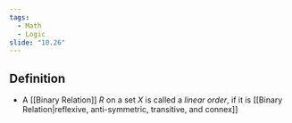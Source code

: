 ```yaml
---
tags:
  - Math
  - Logic
slide: "10.26"
---
```

## Definition
- A [[Binary Relation]] $R$ on a set $X$ is called a *linear order*, if it is [[Binary Relation|reflexive, anti-symmetric, transitive, and connex]]